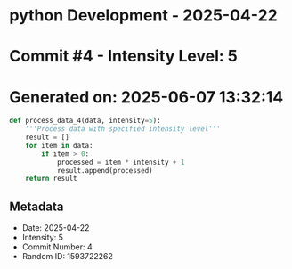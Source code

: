 ﻿# python Development - 2025-04-22
# Commit #4 - Intensity Level: 5
# Generated on: 2025-06-07 13:32:14
```python
def process_data_4(data, intensity=5):
    '''Process data with specified intensity level'''
    result = []
    for item in data:
        if item > 0:
            processed = item * intensity + 1
            result.append(processed)
    return result
```
## Metadata
- Date: 2025-04-22
- Intensity: 5
- Commit Number: 4
- Random ID: 1593722262
